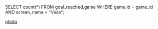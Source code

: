 SELECT count(*)
FROM goal_reached,game
WHERE game.id = game_id 
AND screen_name = "Vesa";

[photo](ex6_q9_photo.png)